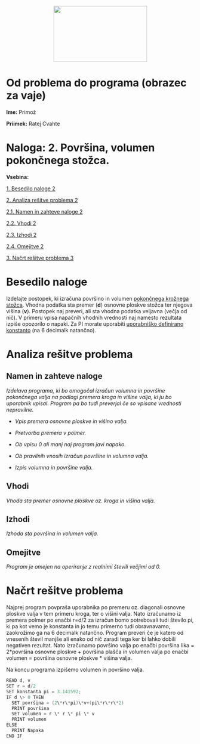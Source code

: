 
<p align="center">
  <img width="250" height="150" src="media/9df5055488fae6703a7a88747656d4ee.png" />
</p>

# Od problema do programa (obrazec za vaje)

**Ime:** Primož

**Priimek:** Ratej Cvahte

# **Naloga:** 2. Površina, volumen pokončnega stožca.

**Vsebina:**

[1. Besedilo naloge 2](#besedilo-naloge)

[2. Analiza rešitve problema 2](#_Toc433211252)

[2.1. Namen in zahteve naloge 2](#_Toc433211253)

[2.2. Vhodi 2](#_Toc433211254)

[2.3. Izhodi 2](#izhodi)

[2.4. Omejitve 2](#omejitve)

[3. Načrt rešitve problema 3](#_Toc433211257)

# Besedilo naloge

Izdelajte postopek, ki izračuna površino in volumen [pokončnega krožnega
stožca](https://sl.wikipedia.org/wiki/Sto%C5%BEec). Vhodna podatka sta premer
(**d**) osnovne ploskve stožca ter njegova višina (**v**). Postopek naj preveri,
ali sta vhodna podatka veljavna (večja od nič). V primeru vpisa napačnih vhodnih
vrednosti naj namesto rezultata izpiše opozorilo o napaki. Za PI morate
uporabiti [uporabniško definirano
konstanto](http://msdn.microsoft.com/en-us/library/e6w8fe1b.aspx) (na 6 decimalk
natančno).

# Analiza rešitve problema

## Namen in zahteve naloge

*Izdelava programa, ki bo omogočal izračun volumna in površine pokončnega valja
na podlagi premera kroga in višine valja, ki ju bo uporabnik vpisal. Program pa
bo tudi preverjal če so vpisane vrednosti nepravilne.*

-   *Vpis premera osnovne ploskve in višino valja.*

-   *Pretvorba premera v polmer.*

-   *Ob vpisu 0 ali manj naj program javi napako.*

-   *Ob pravilnih vnosih izračun površine in volumna valja.*

-   *Izpis volumna in površine valja.*

## Vhodi

*Vhoda sta premer osnovne ploskve oz. kroga in višina valja.*

## Izhodi

*Izhoda sta površina in volumen valja.*

## Omejitve

*Program je omejen na operiranje z realnimi števili večjimi od 0.*

# Načrt rešitve problema

Najprej program povpraša uporabnika po premeru oz. diagonali osnovne ploskve
valja v tem primeru kroga, ter o višini valja. Nato izračunamo iz premera polmer
po enačbi r=d/2 za izračun bomo potrebovali tudi število pi, ki pa kot vemo je
konstanta in jo temu primerno tudi obravnavamo, zaokrožimo ga na 6 decimalk
natančno. Program preveri če je katero od vnesenih števil manjše ali enako od
nič zaradi tega ker bi lahko dobili negativen rezultat. Nato izračunamo površino
valja po enačbi površina lika = 2\*površina osnovne ploskve + površina plašča in
volumen valja po enačbi volumen = površina osnovne ploskve \* višina valja.

Na koncu programa izpišemo volumen in površino valja.
```C++
READ d, v
SET r = d/2
SET konstanta pi = 3.141592;
IF d \> 0 THEN
  SET površina = (2\*r\*pi)\*v+(pi\*r\*r\*2)
  PRINT površina
  SET volumen = r \* r \* pi \* v
  PRINT volumen
ELSE
  PRINT Napaka
END IF
```

